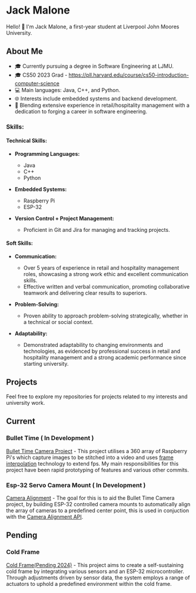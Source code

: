 # Jack Malone

Hello! 👋 I'm Jack Malone, a first-year student at Liverpool John Moores University.

## About Me

- 🎓 Currently pursuing a degree in Software Engineering at LJMU.
- 🎓 CS50 2023 Grad - https://pll.harvard.edu/course/cs50-introduction-computer-science
- 💻 Main languages: Java, C++, and Python.
- 🌐 Interests include embedded systems and backend development.
- 🔄 Blending extensive experience in retail/hospitality management with a dedication to forging a career in software engineering.

### Skills:

#### Technical Skills:

- **Programming Languages:**
  - Java
  - C++
  - Python

- **Embedded Systems:**
  - Raspberry Pi
  - ESP-32

- **Version Control + Project Management:**
  - Proficient in Git and Jira for managing and tracking projects.

#### Soft Skills:

- **Communication:**
  - Over 5 years of experience in retail and hospitality management roles, showcasing a strong work ethic and excellent communication skills.
  - Effective written and verbal communication, promoting collaborative teamwork and delivering clear results to superiors.

- **Problem-Solving:**
  - Proven ability to approach problem-solving strategically, whether in a technical or social context.

- **Adaptability:**
  - Demonstrated adaptability to changing environments and technologies, as evidenced by professional success in retail and hospitality management and a strong academic performance since starting university.


## Projects

Feel free to explore my repositories for projects related to my interests and university work.

## Current

### Bullet Time ( In Development )

[Bullet Time Camera Project](https://github.com/LJMU-SE/btns) - This project utilises a 360 array of Raspberry Pi's which capture images to be stitched into a video and
uses [frame interpolation](https://github.com/LJMU-SE/frame-interpolation) technology to extend fps. My main responsibilities for this project have been rapid prototyping of features and various other commits.

### Esp-32 Servo Camera Mount ( In Development )

[Camera Alignment](https://github.com/LJMU-SE/CAM-ESP32) - The goal for this is to aid the Bullet Time Camera project, by building ESP-32 controlled camera mounts to automatically align the array of cameras to a predefined center point, this is used in conjuction with the [Camera Alignment API](https://github.com/LJMU-SE/Camera-Alignment-API).

## Pending

### Cold Frame

[Cold Frame(Pending 2024)](...) - This project aims to create a self-sustaining cold frame by integrating various sensors and an ESP-32 microcontroller. Through adjustments driven by sensor data, the system employs a range of actuators to uphold a predefined environment within the cold frame.





